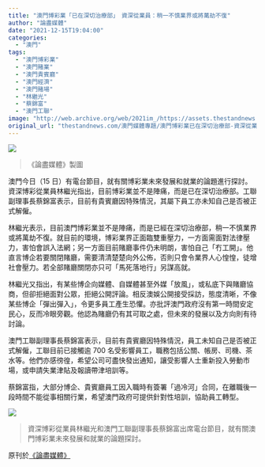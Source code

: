 ```yaml
---
title: "澳門博彩業「已在深切治療部」　資深從業員：稍一不慎業界或將萬劫不復"
author: "論盡媒體"
date: "2021-12-15T19:04:00"
categories:
  - "澳門"
tags:
  - "澳門博彩業"
  - "澳門賭業"
  - "澳門貴賓廳"
  - "澳門經濟"
  - "澳門賭場"
  - "林繼光"
  - "蔡錦富"
  - "澳門工聯"
image: "http://web.archive.org/web/2021im_/https://assets.thestandnews.com/media/photos/5345324202311243242154132003.jpg"
original_url: "thestandnews.com/澳門媒體專題/澳門博彩業已在深切治療部-資深從業員稍一不慎業界或將萬劫不復"
---
```

![](http://web.archive.org/web/2021im_/https://assets.thestandnews.com/media/photos/5345324202311243242154132003.jpg)
> 《論盡媒體》製圖

澳門今日（15 日）有電台節目，就有關博彩業未來發展和就業的論題進行探討。資深博彩從業員林繼光指出，目前博彩業並不是陣痛，而是已在深切治療部。工聯副理事長蔡錦富表示，目前有貴賓廳因特殊情況，其屬下員工亦未知自己是否被正式解僱。

林繼光表示，目前澳門博彩業並不是陣痛，而是已經在深切治療部，稍一不慎業界或將萬劫不復。就目前的環境，博彩業界正面臨雙重壓力，一方面需面對法律壓力，害怕會誤入法網；另一方面目前賭廳事件仍未明朗，害怕自己「冇工開」。他直言博企若要關閉賭廳，需要清清楚楚向外公佈，否則只會令業界人心惶惶，徒增社會壓力。若全部賭廳關閉亦只可「馬死落地行」另謀高就。

林繼光又指出，有某些博企向媒體、自媒體甚至外媒「放風」，或私底下與賭廳協商，但卻拒絕面對公眾，拒絕公開評論。相反澳娛公開接受採訪，態度清晰，不像某些博企「彈出彈入」，令更多員工產生恐懼。亦批評澳門政府沒有第一時間安定民心，反而冷眼旁觀。他認為賭廳仍有其可取之處，但未來的發展以及方向則有待討論。

澳門工聯副理事長蔡錦富表示，目前有貴賓廳因特殊情況，員工未知自己是否被正式解僱，工聯目前已接觸逾 700 名受影響員工，職務包括公關、帳房、司機、茶水等。他們亦感徬徨，希望公司可盡快發出通知，讓受影響人士重新投入勞動市場，或申請失業津貼及報讀帶津培訓等。

蔡錦富指，大部分博企、貴賓廳員工因入職時有簽署「過冷河」合同，在離職後一段時間不能從事相關行業，希望澳門政府可提供針對性培訓，協助員工轉型。

![](http://web.archive.org/web/2021im_/https://assets.thestandnews.com/media/photos/112153425234534134523400512.jpg)
> 資深博彩從業員林繼光和澳門工聯副理事長蔡錦富出席電台節目，就有關澳門博彩業未來發展和就業的論題探討。

原刊於[《論盡媒體》](http://web.archive.org/web/20211215114027/https://aamacau.com/2021/12/15/%E5%8D%9A%E5%BD%A9%E6%A5%AD%E5%B7%B2%E5%9C%A8%E6%B7%B1%E5%88%87%E6%B2%BB%E7%99%82%E9%83%A8-%E6%9E%97%E7%B9%BC%E5%85%89%EF%BC%9A%E7%A8%8D%E4%B8%80%E4%B8%8D%E6%85%8E%E6%A5%AD%E7%95%8C%E6%88%96%E5%B0%87/)